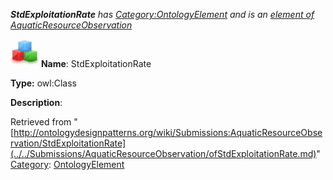 ___StdExploitationRate__ has [Category:OntologyElement](../../Category/OntologyElement.md "Category:OntologyElement") and is an [element of](../../Property/ElementOf.md "Property:ElementOf") [AquaticResourceObservation](../../Submissions/AquaticResourceObservation.md "Submissions:AquaticResourceObservation")_


  




[![Class](../../images/thumb/2/27/Class.gif/45px-Class.gif)](../../Image/Class.gif.md "Class")
__Name__: StdExploitationRate 


__Type:__ owl:Class 


__Description__: 





Retrieved from "[http://ontologydesignpatterns.org/wiki/Submissions:AquaticResourceObservation/StdExploitationRate](../../Submissions/AquaticResourceObservation/ofStdExploitationRate.md)"
 [Category](http://ontologydesignpatterns.org/wiki/Special:Categories "Special:Categories"): [OntologyElement](../../Category/OntologyElement.md "Category:OntologyElement")